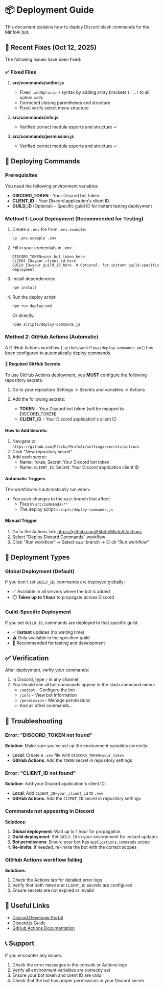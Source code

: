 # 📦 Deployment Guide

This document explains how to deploy Discord slash commands for the MinfoAi bot.

## 🔧 Recent Fixes (Oct 12, 2025)

The following issues have been fixed:

### ✅ Fixed Files

1. **src/commands/setbot.js**
   - Fixed `.addOptions()` syntax by adding array brackets `[...]` to all option calls
   - Corrected closing parentheses and structure
   - Fixed verify select menu structure

2. **src/commands/info.js**
   - Verified correct module exports and structure ✓

3. **src/commands/permission.js**
   - Verified correct module exports and structure ✓

## 🚀 Deploying Commands

### Prerequisites

You need the following environment variables:

- **DISCORD_TOKEN** - Your Discord bot token
- **CLIENT_ID** - Your Discord application's client ID
- **GUILD_ID** (Optional) - Specific guild ID for instant testing deployment

### Method 1: Local Deployment (Recommended for Testing)

1. Create a `.env` file from `.env.example`:
   ```bash
   cp .env.example .env
   ```

2. Fill in your credentials in `.env`:
   ```env
   DISCORD_TOKEN=your_bot_token_here
   CLIENT_ID=your_client_id_here
   GUILD_ID=your_guild_id_here  # Optional: for instant guild-specific deployment
   ```

3. Install dependencies:
   ```bash
   npm install
   ```

4. Run the deploy script:
   ```bash
   npm run deploy:cmd
   ```

   Or directly:
   ```bash
   node scripts/deploy-commands.js
   ```

### Method 2: GitHub Actions (Automatic)

A GitHub Actions workflow (`.github/workflows/deploy-commands.yml`) has been configured to automatically deploy commands.

#### 🔑 Required GitHub Secrets

To use GitHub Actions deployment, you **MUST** configure the following repository secrets:

1. Go to your repository Settings → Secrets and variables → Actions
2. Add the following secrets:

   - **TOKEN** - Your Discord bot token (will be mapped to DISCORD_TOKEN)
   - **CLIENT_ID** - Your Discord application's client ID

#### How to Add Secrets:

1. Navigate to: `https://github.com/Fl4chi/MinfoAi/settings/secrets/actions`
2. Click "New repository secret"
3. Add each secret:
   - Name: `TOKEN`, Secret: Your Discord bot token
   - Name: `CLIENT_ID`, Secret: Your Discord application client ID

#### Automatic Triggers

The workflow will automatically run when:
- You push changes to the `main` branch that affect:
  - Files in `src/commands/**`
  - The deploy script `scripts/deploy-commands.js`

#### Manual Trigger

1. Go to the Actions tab: https://github.com/Fl4chi/MinfoAi/actions
2. Select "Deploy Discord Commands" workflow
3. Click "Run workflow" → Select `main` branch → Click "Run workflow"

## 📝 Deployment Types

### Global Deployment (Default)

If you don't set `GUILD_ID`, commands are deployed globally:
- ✅ Available in all servers where the bot is added
- ⏱️ **Takes up to 1 hour** to propagate across Discord

### Guild-Specific Deployment

If you set `GUILD_ID`, commands are deployed to that specific guild:
- ✅ **Instant** updates (no waiting time)
- ⚠️ Only available in the specified guild
- 🔧 Recommended for testing and development

## ✅ Verification

After deployment, verify your commands:

1. In Discord, type `/` in any channel
2. You should see all bot commands appear in the slash command menu:
   - `/setbot` - Configure the bot
   - `/info` - View bot information
   - `/permission` - Manage permissions
   - And all other commands...

## 🐛 Troubleshooting

### Error: "DISCORD_TOKEN not found"

**Solution**: Make sure you've set up the environment variables correctly:
- **Local**: Create a `.env` file with `DISCORD_TOKEN=your_token`
- **GitHub Actions**: Add the `TOKEN` secret in repository settings

### Error: "CLIENT_ID not found"

**Solution**: Add your Discord application's client ID:
- **Local**: Add `CLIENT_ID=your_client_id` to `.env`
- **GitHub Actions**: Add the `CLIENT_ID` secret in repository settings

### Commands not appearing in Discord

**Solutions**:
1. **Global deployment**: Wait up to 1 hour for propagation
2. **Guild deployment**: Set `GUILD_ID` in your environment for instant updates
3. **Bot permissions**: Ensure your bot has `applications.commands` scope
4. **Re-invite**: If needed, re-invite the bot with the correct scopes

### GitHub Actions workflow failing

**Solutions**:
1. Check the Actions tab for detailed error logs
2. Verify that both `TOKEN` and `CLIENT_ID` secrets are configured
3. Ensure secrets are not expired or invalid

## 🔗 Useful Links

- [Discord Developer Portal](https://discord.com/developers/applications)
- [Discord.js Guide](https://discordjs.guide/)
- [GitHub Actions Documentation](https://docs.github.com/en/actions)

## 📞 Support

If you encounter any issues:
1. Check the error messages in the console or Actions logs
2. Verify all environment variables are correctly set
3. Ensure your bot token and client ID are valid
4. Check that the bot has proper permissions in your Discord server
